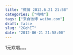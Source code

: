 ```yaml
---
title: "微博 2012.6.21 21:58"
categories: ["嘀咕"]
tags: ["来自微博 weibo.com"]
draft: false
slug: "2GqhET"
date: "2012-06-21 21:58:00"
---
```


<p>1元欢唱。。。 ​​​​</p>
